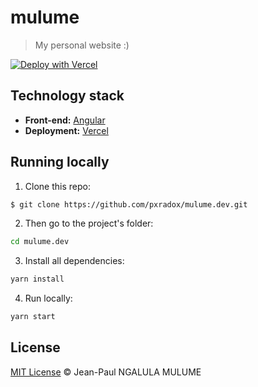 # mulume

> My personal website :)

[![Deploy with Vercel](https://vercel.com/button)](https://vercel.com/new/project?repository=https://github.com/pxradox/mulume.dev)

## Technology stack

- **Front-end:** [Angular](https://angular.io/)
- **Deployment:** [Vercel](https://vercel.com/)

## Running locally

1. Clone this repo:

```sh
$ git clone https://github.com/pxradox/mulume.dev.git
```

2. Then go to the project's folder:

```sh
cd mulume.dev
```

3. Install all dependencies:

```sh
yarn install
```

4. Run locally:

```sh
yarn start
```

## License

[MIT License](./LICENSE) © Jean-Paul NGALULA MULUME
